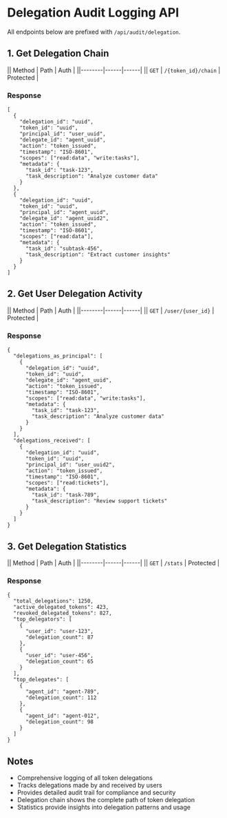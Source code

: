 # Delegation Audit Logging API

All endpoints below are prefixed with `/api/audit/delegation`.

## 1. Get Delegation Chain

|| Method | Path | Auth |
||--------|------|------|
|| `GET` | `/{token_id}/chain` | Protected |

### Response
```jsonc
[
  {
    "delegation_id": "uuid",
    "token_id": "uuid",
    "principal_id": "user_uuid",
    "delegate_id": "agent_uuid",
    "action": "token_issued",
    "timestamp": "ISO-8601",
    "scopes": ["read:data", "write:tasks"],
    "metadata": {
      "task_id": "task-123",
      "task_description": "Analyze customer data"
    }
  },
  {
    "delegation_id": "uuid",
    "token_id": "uuid",
    "principal_id": "agent_uuid",
    "delegate_id": "agent_uuid2",
    "action": "token_issued",
    "timestamp": "ISO-8601",
    "scopes": ["read:data"],
    "metadata": {
      "task_id": "subtask-456",
      "task_description": "Extract customer insights"
    }
  }
]
```

## 2. Get User Delegation Activity

|| Method | Path | Auth |
||--------|------|------|
|| `GET` | `/user/{user_id}` | Protected |

### Response
```jsonc
{
  "delegations_as_principal": [
    {
      "delegation_id": "uuid",
      "token_id": "uuid",
      "delegate_id": "agent_uuid",
      "action": "token_issued",
      "timestamp": "ISO-8601",
      "scopes": ["read:data", "write:tasks"],
      "metadata": {
        "task_id": "task-123",
        "task_description": "Analyze customer data"
      }
    }
  ],
  "delegations_received": [
    {
      "delegation_id": "uuid",
      "token_id": "uuid",
      "principal_id": "user_uuid2",
      "action": "token_issued",
      "timestamp": "ISO-8601",
      "scopes": ["read:tickets"],
      "metadata": {
        "task_id": "task-789",
        "task_description": "Review support tickets"
      }
    }
  ]
}
```

## 3. Get Delegation Statistics

|| Method | Path | Auth |
||--------|------|------|
|| `GET` | `/stats` | Protected |

### Response
```jsonc
{
  "total_delegations": 1250,
  "active_delegated_tokens": 423,
  "revoked_delegated_tokens": 827,
  "top_delegators": [
    {
      "user_id": "user-123",
      "delegation_count": 87
    },
    {
      "user_id": "user-456",
      "delegation_count": 65
    }
  ],
  "top_delegates": [
    {
      "agent_id": "agent-789",
      "delegation_count": 112
    },
    {
      "agent_id": "agent-012",
      "delegation_count": 98
    }
  ]
}
```

## Notes
- Comprehensive logging of all token delegations
- Tracks delegations made by and received by users
- Provides detailed audit trail for compliance and security
- Delegation chain shows the complete path of token delegation
- Statistics provide insights into delegation patterns and usage
